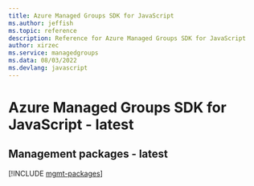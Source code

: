 ```yaml
---
title: Azure Managed Groups SDK for JavaScript
ms.author: jeffish
ms.topic: reference
description: Reference for Azure Managed Groups SDK for JavaScript
author: xirzec
ms.service: managedgroups
ms.data: 08/03/2022
ms.devlang: javascript
---
```

# Azure Managed Groups SDK for JavaScript - latest

## Management packages - latest
[!INCLUDE [mgmt-packages](managed-groups-mgmt-index.md)]